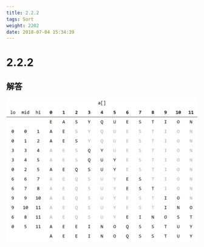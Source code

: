 ```yaml
---
title: 2.2.2
tags: Sort
weight: 2202
date: 2018-07-04 15:34:39
---
```


# 2.2.2


## 解答

![](/resources/2-2-2/2.jpg)

